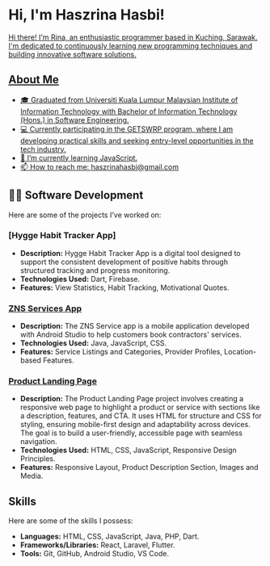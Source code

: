 <h1>Hi, I'm Haszrina Hasbi! <br/><a href="https://github.com/haszrina"></h1>

Hi there! I'm Rina, an enthusiastic programmer based in Kuching, Sarawak. I'm dedicated to continuously learning new programming techniques and building innovative software solutions.

## About Me

- 🎓 Graduated from Universiti Kuala Lumpur Malaysian Institute of Information Technology with Bachelor of Information Technology (Hons.) in Software Engineering.
- 💻 Currently participating in the GETSWRP program, where I am developing practical skills and seeking entry-level opportunities in the tech industry.
- 🌱 I’m currently learning JavaScript.
- 📫 How to reach me: haszrinahasbi@gmail.com
  
## 👨‍💻 Software Development

Here are some of the projects I've worked on:
### [Hygge Habit Tracker App]
- **Description:** Hygge Habit Tracker App is a digital tool designed to support the consistent development of positive habits through structured tracking and progress monitoring.
- **Technologies Used:** Dart, Firebase.
- **Features:** View Statistics, Habit Tracking, Motivational Quotes.
  
### [ZNS Services App](https://github.com/haszrina/zns)
- **Description:** The ZNS Service app is a mobile application developed with Android Studio to help customers book contractors' services.
- **Technologies Used:** Java, JavaScript, CSS.
- **Features:**  Service Listings and Categories, Provider Profiles, Location-based Features.

### [Product Landing Page](https://github.com/haszrina/fcc-prodlandpg-cert4-rwd)
- **Description:** The Product Landing Page project involves creating a responsive web page to highlight a product or service with sections like a description, features, and CTA. It uses HTML for structure and CSS for styling, ensuring mobile-first design and adaptability across devices. The goal is to build a user-friendly, accessible page with seamless navigation.
- **Technologies Used:** HTML, CSS, JavaScript, Responsive Design Principles.
- **Features:** Responsive Layout, Product Description Section, Images and Media.

## Skills

Here are some of the skills I possess:

- **Languages:** HTML, CSS, JavaScript, Java, PHP, Dart.
- **Frameworks/Libraries:** React, Laravel, Flutter.
- **Tools:**  Git, GitHub, Android Studio, VS Code.
